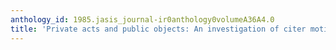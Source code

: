 ```yaml
---
anthology_id: 1985.jasis_journal-ir0anthology0volumeA36A4.0
title: 'Private acts and public objects: An investigation of citer motivations'
---
```

